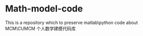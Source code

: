 # Math-model-code
This is a repository which to preserve matlab\python code about MCM\CUMCM
个人数学建模代码库
